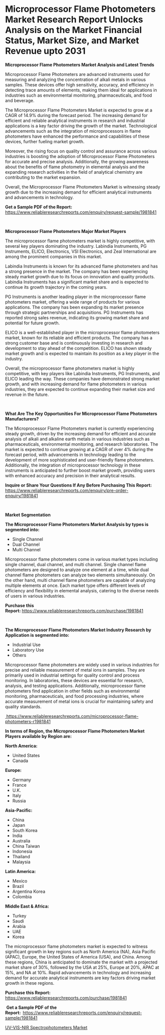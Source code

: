 <p><h1>Microprocessor Flame Photometers Market Research Report Unlocks Analysis on the Market Financial Status, Market Size, and Market Revenue upto 2031</h1></p><p><strong>Microprocessor Flame Photometers Market Analysis and Latest Trends</strong></p>
<p><p>Microprocessor Flame Photometers are advanced instruments used for measuring and analyzing the concentration of alkali metals in various samples. These devices offer high sensitivity, accuracy, and efficiency in detecting trace amounts of elements, making them ideal for applications in industries such as environmental monitoring, pharmaceuticals, and food and beverage.</p><p>The Microprocessor Flame Photometers Market is expected to grow at a CAGR of 14.9% during the forecast period. The increasing demand for efficient and reliable analytical instruments in research and industrial applications is a key factor driving the growth of the market. Technological advancements such as the integration of microprocessors in flame photometers have enhanced the performance and capabilities of these devices, further fueling market growth.</p><p>Moreover, the rising focus on quality control and assurance across various industries is boosting the adoption of Microprocessor Flame Photometers for accurate and precise analysis. Additionally, the growing awareness about the benefits of flame photometry in elemental analysis and the expanding research activities in the field of analytical chemistry are contributing to the market expansion.</p><p>Overall, the Microprocessor Flame Photometers Market is witnessing steady growth due to the increasing demand for efficient analytical instruments and advancements in technology.</p></p>
<p><strong>Get a Sample PDF of the Report:&nbsp;</strong> <a href="https://www.reliableresearchreports.com/enquiry/request-sample/1981841">https://www.reliableresearchreports.com/enquiry/request-sample/1981841</a></p>
<p>&nbsp;</p>
<p><strong>Microprocessor Flame Photometers Major Market Players</strong></p>
<p><p>The microprocessor flame photometers market is highly competitive, with several key players dominating the industry. Labindia Instruments, PG Instruments, ELICO, Electronics, VSI Electronics, and Zeal International are among the prominent companies in this market.</p><p>Labindia Instruments is known for its advanced flame photometers and has a strong presence in the market. The company has been experiencing steady market growth due to its focus on innovation and quality products. Labindia Instruments has a significant market share and is expected to continue its growth trajectory in the coming years.</p><p>PG Instruments is another leading player in the microprocessor flame photometers market, offering a wide range of products for various applications. The company has been expanding its market presence through strategic partnerships and acquisitions. PG Instruments has reported strong sales revenue, indicating its growing market share and potential for future growth.</p><p>ELICO is a well-established player in the microprocessor flame photometers market, known for its reliable and efficient products. The company has a strong customer base and is continuously investing in research and development to stay ahead of the competition. ELICO has shown steady market growth and is expected to maintain its position as a key player in the industry.</p><p>Overall, the microprocessor flame photometers market is highly competitive, with key players like Labindia Instruments, PG Instruments, and ELICO leading the way. These companies have demonstrated strong market growth, and with increasing demand for flame photometers in various industries, they are expected to continue expanding their market size and revenue in the future.</p></p>
<p>&nbsp;</p>
<p><strong>What Are The Key Opportunities For Microprocessor Flame Photometers Manufacturers?</strong></p>
<p><p>The Microprocessor Flame Photometers market is currently experiencing steady growth, driven by the increasing demand for efficient and accurate analysis of alkali and alkaline earth metals in various industries such as pharmaceuticals, environmental monitoring, and research laboratories. The market is expected to continue growing at a CAGR of over 4% during the forecast period, with advancements in technology leading to the development of more sophisticated and user-friendly flame photometers. Additionally, the integration of microprocessor technology in these instruments is anticipated to further boost market growth, providing users with enhanced accuracy and precision in their analytical results.</p></p>
<p><strong>Inquire or Share Your Questions If Any Before Purchasing This Report:</strong> <a href="https://www.reliableresearchreports.com/enquiry/pre-order-enquiry/1981841">https://www.reliableresearchreports.com/enquiry/pre-order-enquiry/1981841</a></p>
<p>&nbsp;</p>
<p><strong>Market Segmentation</strong></p>
<p><strong>The Microprocessor Flame Photometers Market Analysis by types is segmented into:</strong></p>
<p><ul><li>Single Channel</li><li>Dual Channel</li><li>Multi Channel</li></ul></p>
<p><p>Microprocessor flame photometers come in various market types including single channel, dual channel, and multi channel. Single channel flame photometers are designed to analyze one element at a time, while dual channel flame photometers can analyze two elements simultaneously. On the other hand, multi channel flame photometers are capable of analyzing multiple elements at once. Each market type offers different levels of efficiency and flexibility in elemental analysis, catering to the diverse needs of users in various industries.</p></p>
<p><strong>Purchase this Report:&nbsp;</strong><a href="https://www.reliableresearchreports.com/purchase/1981841">https://www.reliableresearchreports.com/purchase/1981841</a></p>
<p>&nbsp;</p>
<p><strong>The Microprocessor Flame Photometers Market Industry Research by Application is segmented into:</strong></p>
<p><ul><li>Industrial Use</li><li>Laboratory Use</li><li>Others</li></ul></p>
<p><p>Microprocessor flame photometers are widely used in various industries for precise and reliable measurement of metal ions in samples. They are primarily used in industrial settings for quality control and process monitoring. In laboratories, these devices are essential for research, analysis, and testing applications. Additionally, microprocessor flame photometers find application in other fields such as environmental monitoring, pharmaceuticals, and food processing industries, where accurate measurement of metal ions is crucial for maintaining safety and quality standards.</p></p>
<p><a href="https://www.reliableresearchreports.com/microprocessor-flame-photometers-r1981841">&nbsp;https://www.reliableresearchreports.com/microprocessor-flame-photometers-r1981841</a></p>
<p><strong>In terms of Region, the Microprocessor Flame Photometers Market Players available by Region are:</strong></p>
<p>
    <p> <strong> North America: </strong>
        <ul>
            <li>United States</li>
            <li>Canada</li>
        </ul>
        </p> 
    <p> <strong> Europe: </strong>
        <ul>
            <li>Germany</li>
            <li>France</li>
            <li>U.K.</li>
            <li>Italy</li>
            <li>Russia</li>
        </ul>
        </p> 
    <p> <strong> Asia-Pacific: </strong>
        <ul>
            <li>China</li>
            <li>Japan</li>
            <li>South Korea</li>
            <li>India</li>
            <li>Australia</li>
            <li>China Taiwan</li>
            <li>Indonesia</li>
            <li>Thailand</li>
            <li>Malaysia</li>
        </ul>
        </p> 
    <p> <strong> Latin America: </strong>
        <ul>
            <li>Mexico</li>
            <li>Brazil</li>
            <li>Argentina Korea</li>
            <li>Colombia</li>
        </ul>
        </p> 
    <p> <strong> Middle East & Africa: </strong>
        <ul>
            <li>Turkey</li>
            <li>Saudi</li>
            <li>Arabia</li>
            <li>UAE</li>
            <li>Korea</li>
        </ul>
    </p>
    </p>
<p><p>The microprocessor flame photometers market is expected to witness significant growth in key regions such as North America (NA), Asia Pacific (APAC), Europe, the United States of America (USA), and China. Among these regions, China is anticipated to dominate the market with a projected market share of 30%, followed by the USA at 25%, Europe at 20%, APAC at 15%, and NA at 10%. Rapid advancements in technology and increasing demand for accurate analytical instruments are key factors driving market growth in these regions.</p></p>
<p><strong>Purchase this Report: </strong><a href="https://www.reliableresearchreports.com/purchase/1981841">https://www.reliableresearchreports.com/purchase/1981841</a></p>
<p>&nbsp;<strong>Get a Sample PDF of the Report:&nbsp;&nbsp;</strong><a href="https://www.reliableresearchreports.com/enquiry/request-sample/1981841">https://www.reliableresearchreports.com/enquiry/request-sample/1981841</a></p>
<p><strong></strong></p>
<p><p><a href="https://github.com/RoccoManning/Market-Research-Report-List-4/blob/main/uv-vis-nir-spectrophotometers-market.md">UV-VIS-NIR Spectrophotometers Market</a></p></p>